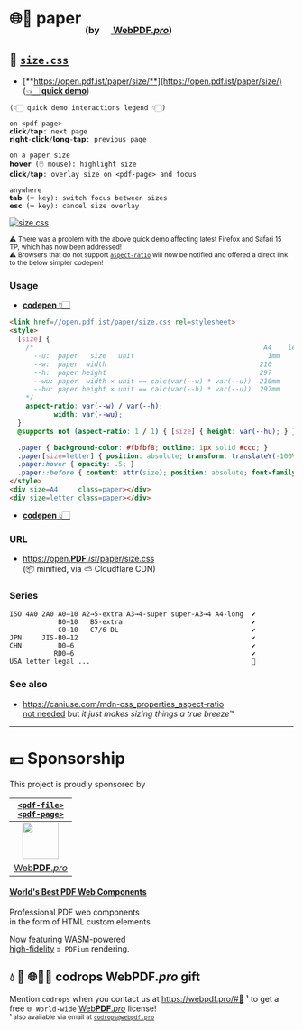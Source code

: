 # 🌐📄 paper <sub><sub><sub>(by [<img src="https://webpdf.pro/.svg" width="16"> Web**PDF**.*pro*](https://WebPDF.pro))</sub></sub></sub>

## 📏 [`size.css`](//open.pdf.ist/paper/size/)

* [**https://open.pdf.ist/paper/size/**](https://open.pdf.ist/paper/size/) ([👈🏻 **quick demo**](https://open.pdf.ist/paper/size/))

```
(👇🏻 quick demo interactions legend 👇🏻)

on <pdf-page>
𝗰𝗹𝗶𝗰𝗸/𝘁𝗮𝗽: next page
𝗿𝗶𝗴𝗵𝘁-𝗰𝗹𝗶𝗰𝗸/𝗹𝗼𝗻𝗴-𝘁𝗮𝗽: previous page

on a paper size
𝗵𝗼𝘃𝗲𝗿 (🖱️ mouse): highlight size
𝗰𝗹𝗶𝗰𝗸/𝘁𝗮𝗽: overlay size on <pdf-page> and focus

anywhere
𝘁𝗮𝗯 (⌨️ key): switch focus between sizes
𝗲𝘀𝗰 (⌨️ key): cancel size overlay
```

[![size.css](https://user-images.githubusercontent.com/27027/133064911-97187ace-5662-422a-a07e-79e15a7455b0.png)](//open.pdf.ist/paper/size/)

<sup>⚠️ There was a problem with the above quick demo affecting latest Firefox and Safari 15 TP, which has now been addressed!</sup><br>
<sup>⚠️ Browsers that do not support [`aspect-ratio`](https://caniuse.com/mdn-css_properties_aspect-ratio) will now be notified and offered a direct link to the below simpler codepen!</sup>


### Usage

* [**codepen** 👇🏻](//codepen.io/webpdf/pen/OJggOwa?editors=1000)

```HTML
<link href=//open.pdf.ist/paper/size.css rel=stylesheet>
<style>
  [size] {
    /*                                                         A4    letter
      --u:  paper   size   unit                                 1mm       1in
      --w:  paper  width                                      210         8.5
      --h:  paper height                                      297        11
      --wu: paper  width × unit == calc(var(--w) * var(--u))  210mm       8.5in
      --hu: paper height × unit == calc(var(--h) * var(--u))  297mm      11in
    */
    aspect-ratio: var(--w) / var(--h);
           width: var(--wu);
  }
  @supports not (aspect-ratio: 1 / 1) { [size] { height: var(--hu); } }  

  .paper { background-color: #fbfbf8; outline: 1px solid #ccc; }
  .paper[size=letter] { position: absolute; transform: translateY(-100%); }
  .paper:hover { opacity: .5; }
  .paper::before { content: attr(size); position: absolute; font-family: system-ui; }
</style>
<div size=A4     class=paper></div>
<div size=letter class=paper></div>
```

* [**codepen** 👆🏻](//codepen.io/webpdf/pen/OJggOwa?editors=1000)


### URL

* [https://<u>open</u>.**PDF**.*ist*/paper/size.css](https://open.pdf.ist/paper/size.css) <br>(📦 minified, via ⛅ Cloudflare CDN)


### Series

```
ISO 4A0 2A0 A0→10 A2→5-extra A3→4-super super-A3→4 A4-long  ✔️
            B0→10   B5-extra                                ✔️
            C0→10   C7/6 DL                                 ✔️
JPN     JIS-B0→12                                           ✔️
CHN         D0→6                                            ✔️
           RD0→6                                            ✔️
USA letter legal ...                                        🚧
```

### See also

* https://caniuse.com/mdn-css_properties_aspect-ratio<br>[not needed](#usage) but *it just makes sizing things a true breeze*™


---

# 💴 Sponsorship

This project is proudly sponsored by

| [`<pdf-file>`<br>`<pdf-page>`](//WebPDF.pro) |
| :-: |
| [<img src="https://webpdf.pro/.svg" width="64">](//WebPDF.pro) |
| [Web**PDF**.*pro*](//WebPDF.pro) |

#### [World's Best PDF Web Components](https://WebPDF.pro)

Professional PDF web components<br>
in the form of HTML custom elements

Now featuring WASM-powered<br>
[high-fidelity](https://github.com/pdf-ist/WebPDF/discussions) `♊ PDFium` rendering.

## 💧 🚚 🌐📄🎁 codrops WebPDF.*pro* gift

Mention `codrops` when you contact us at https://webpdf.pro/#💬 ¹ to get a free `🌐 World-wide` [Web**PDF**.*pro*](https://WebPDF.pro) license!<br>
<sub>¹ also available via email at [`codrops@webpdf.pro`](mailto:codrops@webpdf.pro)</sub>
